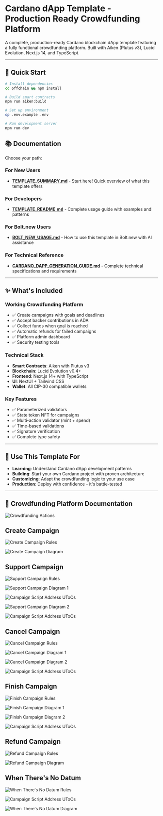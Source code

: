 # Cardano dApp Template - Production Ready Crowdfunding Platform

A complete, production-ready Cardano blockchain dApp template featuring a fully functional crowdfunding platform. Built with Aiken (Plutus v3), Lucid Evolution, Next.js 14, and TypeScript.

---

## 🚀 Quick Start

```bash
# Install dependencies
cd offchain && npm install

# Build smart contracts
npm run aiken:build

# Set up environment
cp .env.example .env

# Run development server
npm run dev
```

## 📚 Documentation

Choose your path:

### For New Users
- **[TEMPLATE_SUMMARY.md](./TEMPLATE_SUMMARY.md)** - Start here! Quick overview of what this template offers

### For Developers
- **[TEMPLATE_README.md](./TEMPLATE_README.md)** - Complete usage guide with examples and patterns

### For Bolt.new Users
- **[BOLT_NEW_USAGE.md](./BOLT_NEW_USAGE.md)** - How to use this template in Bolt.new with AI assistance

### For Technical Reference
- **[CARDANO_DAPP_GENERATION_GUIDE.md](./CARDANO_DAPP_GENERATION_GUIDE.md)** - Complete technical specifications and requirements

---

## ✨ What's Included

### Working Crowdfunding Platform
- ✅ Create campaigns with goals and deadlines
- ✅ Accept backer contributions in ADA
- ✅ Collect funds when goal is reached
- ✅ Automatic refunds for failed campaigns
- ✅ Platform admin dashboard
- ✅ Security testing tools

### Technical Stack
- **Smart Contracts**: Aiken with Plutus v3
- **Blockchain**: Lucid Evolution v0.4+
- **Frontend**: Next.js 14+ with TypeScript
- **UI**: NextUI + Tailwind CSS
- **Wallet**: All CIP-30 compatible wallets

### Key Features
- ✅ Parameterized validators
- ✅ State token NFT for campaigns
- ✅ Multi-action validator (mint + spend)
- ✅ Time-based validations
- ✅ Signature verification
- ✅ Complete type safety

---

## 🎯 Use This Template For

- **Learning**: Understand Cardano dApp development patterns
- **Building**: Start your own Cardano project with proven architecture
- **Customizing**: Adapt the crowdfunding logic to your use case
- **Production**: Deploy with confidence - it's battle-tested

---

## 📖 Crowdfunding Platform Documentation

![Crowdfunding Actions](https://github.com/user-attachments/assets/17d62e6c-bd80-47e6-acfd-ca5e5fb9a43a)

## Create Campaign

![Create Campaign Rules](https://github.com/user-attachments/assets/50311812-aa4e-41d3-8ae9-79873be3e176)

![Create Campaign Diagram](https://github.com/user-attachments/assets/82490e36-e1e6-4912-b1cf-ea385910039a)

## Support Campaign

![Support Campaign Rules](https://github.com/user-attachments/assets/ebb50dc1-9095-451a-97c6-d94fc4956be2)

![Support Campaign Diagram 1](https://github.com/user-attachments/assets/58a1dc8d-32ec-4244-8af5-528312fac3df)

![Campaign Script Address UTxOs](https://github.com/user-attachments/assets/fae077ae-2404-4a11-80eb-ed8d0f283bab)

![Support Campaign Diagram 2](https://github.com/user-attachments/assets/79adc8d6-475f-4ded-b348-29baaa58b98b)

![Campaign Script Address UTxOs](https://github.com/user-attachments/assets/48b2d7d3-6fbb-4196-bd95-e8079d12581c)

## Cancel Campaign

![Cancel Campaign Rules](https://github.com/user-attachments/assets/27460329-a522-4e8b-acab-dd5e7689696c)

![Cancel Campaign Diagram 1](https://github.com/user-attachments/assets/fd7eff95-eb61-464c-93ba-153b8625bf1f)

![Cancel Campaign Diagram 2](https://github.com/user-attachments/assets/31798a27-fb69-4b73-8e23-e69d071b122b)

![Campaign Script Address UTxOs](https://github.com/user-attachments/assets/9f24ba84-aa66-4eea-ab24-f5d7006de48f)

## Finish Campaign

![Finish Campaign Rules](https://github.com/user-attachments/assets/fa4e709f-f90e-4596-9a6b-a157809bbe16)

![Finish Campaign Diagram 1](https://github.com/user-attachments/assets/1369b5de-2dbf-469b-9b86-2ec2eb6361c8)

![Finish Campaign Diagram 2](https://github.com/user-attachments/assets/68affc4b-e057-4b01-807e-c67084148835)

![Campaign Script Address UTxOs](https://github.com/user-attachments/assets/7253a13d-d6d1-470e-9b25-6c564bf3fc25)

## Refund Campaign

![Refund Campaign Rules](https://github.com/user-attachments/assets/fc20680b-948b-4695-83cc-74b8c275702e)

![Refund Campaign Diagram](https://github.com/user-attachments/assets/6e420318-7f60-4de9-9ebe-1266552c4e32)

## When There's No Datum

![When There's No Datum Rules](https://github.com/user-attachments/assets/844cc7fb-d7b0-439f-8fff-9a658e7e9c6f)

![Campaign Script Address UTxOs](https://github.com/user-attachments/assets/1cc5722a-cff8-4fd2-8e53-a39a9682833e)

![When There's No Datum Diagram](https://github.com/user-attachments/assets/a2413b22-e169-4efb-a6f5-ff1d9a65caec)
